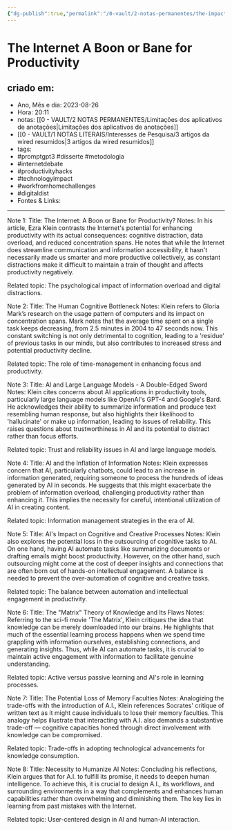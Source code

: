 ```yaml
---
{"dg-publish":true,"permalink":"/0-vault/2-notas-permanentes/the-impact-of-the-internet-on-productivity-exploring-its-benefits-and-drawbacks/","tags":["permanente","promptgpt3","disserte","metodologia","internetdebate","productivityhacks","technologyimpact","workfromhomechallenges","digitaldist"],"dgHomeLink":true,"dgShowLocalGraph":true,"dgShowFileTree":true,"dgEnableSearch":true,"noteIcon":""}
---
```


# The Internet A Boon or Bane for Productivity

## criado em: 
-  Ano, Mês e dia: 2023-08-26
- Hora: 20:11
- notas: [[0 - VAULT/2 NOTAS PERMANENTES/Limitações dos aplicativos de anotações\|Limitações dos aplicativos de anotações]]
- [[0 - VAULT/1 NOTAS LITERAIS/Interesses de Pesquisa/3 artigos da wired resumidos\|3 artigos da wired resumidos]]
- tags: 
- #promptgpt3 #disserte #metodologia 
- #internetdebate
- #productivityhacks
- #technologyimpact
- #workfromhomechallenges
- #digitaldist 
- Fontes & Links: 
---

Note 1:
Title: The Internet: A Boon or Bane for Productivity?
Notes: In his article, Ezra Klein contrasts the Internet's potential for enhancing productivity with its actual consequences: cognitive distraction, data overload, and reduced concentration spans. He notes that while the Internet does streamline communication and information accessibility, it hasn't necessarily made us smarter and more productive collectively, as constant distractions make it difficult to maintain a train of thought and affects productivity negatively.

Related topic: The psychological impact of information overload and digital distractions.


Note 2:
Title: The Human Cognitive Bottleneck
Notes: Klein refers to Gloria Mark’s research on the usage pattern of computers and its impact on concentration spans. Mark notes that the average time spent on a single task keeps decreasing, from 2.5 minutes in 2004 to 47 seconds now. This constant switching is not only detrimental to cognition, leading to a 'residue' of previous tasks in our minds, but also contributes to increased stress and potential productivity decline.

Related topic: The role of time-management in enhancing focus and productivity.


Note 3:
Title: AI and Large Language Models - A Double-Edged Sword
Notes: Klein cites concerns about AI applications in productivity tools, particularly large language models like OpenAI's GPT-4 and Google's Bard. He acknowledges their ability to summarize information and produce text resembling human response, but also highlights their likelihood to 'hallucinate' or make up information, leading to issues of reliability. This raises questions about trustworthiness in AI and its potential to distract rather than focus efforts.

Related topic: Trust and reliability issues in AI and large language models.


Note 4:
Title: AI and the Inflation of Information
Notes: Klein expresses concern that AI, particularly chatbots, could lead to an increase in information generated, requiring someone to process the hundreds of ideas generated by AI in seconds. He suggests that this might exacerbate the problem of information overload, challenging productivity rather than enhancing it. This implies the necessity for careful, intentional utilization of AI in creating content.

Related topic: Information management strategies in the era of AI.


Note 5:
Title: AI's Impact on Cognitive and Creative Processes
Notes: Klein also explores the potential loss in the outsourcing of cognitive tasks to AI. On one hand, having AI automate tasks like summarizing documents or drafting emails might boost productivity. However, on the other hand, such outsourcing might come at the cost of deeper insights and connections that are often born out of hands-on intellectual engagement. A balance is needed to prevent the over-automation of cognitive and creative tasks.

Related topic: The balance between automation and intellectual engagement in productivity.

Note 6:
Title: The "Matrix" Theory of Knowledge and Its Flaws
Notes: Referring to the sci-fi movie 'The Matrix', Klein critiques the idea that knowledge can be merely downloaded into our brains. He highlights that much of the essential learning process happens when we spend time grappling with information ourselves, establishing connections, and generating insights. Thus, while AI can automate tasks, it is crucial to maintain active engagement with information to facilitate genuine understanding.

Related topic: Active versus passive learning and AI's role in learning processes.

Note 7: 
Title: The Potential Loss of Memory Faculties
Notes: Analogizing the trade-offs with the introduction of A.I., Klein references Socrates' critique of written text as it might cause individuals to lose their memory faculties. This analogy helps illustrate that interacting with A.I. also demands a substantive trade-off — cognitive capacities honed through direct involvement with knowledge can be compromised.

Related topic: Trade-offs in adopting technological advancements for knowledge consumption.

Note 8:
Title: Necessity to Humanize AI
Notes: Concluding his reflections, Klein argues that for A.I. to fulfill its promise, it needs to deepen human intelligence. To achieve this, it is crucial to design A.I., its workflows, and surrounding environments in a way that complements and enhances human capabilities rather than overwhelming and diminishing them. The key lies in learning from past mistakes with the Internet.

Related topic: User-centered design in AI and human-AI interaction.